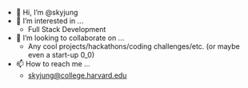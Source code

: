 - 👋 Hi, I’m @skyjung
- 👀 I’m interested in ...
  - Full Stack Development
- 💞️ I’m looking to collaborate on ...
  - Any cool projects/hackathons/coding challenges/etc. (or maybe even a start-up 0_0)
- 📫 How to reach me ...
  - skyjung@college.harvard.edu

<!---
skyjung/skyjung is a ✨ special ✨ repository because its `README.md` (this file) appears on your GitHub profile.
You can click the Preview link to take a look at your changes.
--->
